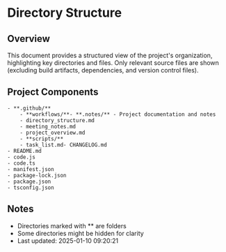 # Directory Structure

## Overview
This document provides a structured view of the project's organization, highlighting key directories and files.
Only relevant source files are shown (excluding build artifacts, dependencies, and version control files).

## Project Components

```
- **.github/**
    - **workflows/**- **.notes/** - Project documentation and notes
    - directory_structure.md
    - meeting_notes.md
    - project_overview.md
    - **scripts/**
    - task_list.md- CHANGELOG.md
- README.md
- code.js
- code.ts
- manifest.json
- package-lock.json
- package.json
- tsconfig.json
```

## Notes
- Directories marked with ** are folders
- Some directories might be hidden for clarity
- Last updated: 2025-01-10 09:20:21
